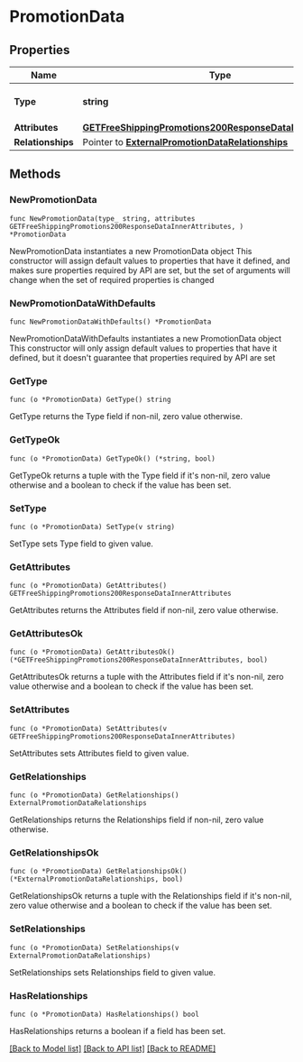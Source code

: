 # PromotionData

## Properties

Name | Type | Description | Notes
------------ | ------------- | ------------- | -------------
**Type** | **string** | The resource&#39;s type | 
**Attributes** | [**GETFreeShippingPromotions200ResponseDataInnerAttributes**](GETFreeShippingPromotions200ResponseDataInnerAttributes.md) |  | 
**Relationships** | Pointer to [**ExternalPromotionDataRelationships**](ExternalPromotionDataRelationships.md) |  | [optional] 

## Methods

### NewPromotionData

`func NewPromotionData(type_ string, attributes GETFreeShippingPromotions200ResponseDataInnerAttributes, ) *PromotionData`

NewPromotionData instantiates a new PromotionData object
This constructor will assign default values to properties that have it defined,
and makes sure properties required by API are set, but the set of arguments
will change when the set of required properties is changed

### NewPromotionDataWithDefaults

`func NewPromotionDataWithDefaults() *PromotionData`

NewPromotionDataWithDefaults instantiates a new PromotionData object
This constructor will only assign default values to properties that have it defined,
but it doesn't guarantee that properties required by API are set

### GetType

`func (o *PromotionData) GetType() string`

GetType returns the Type field if non-nil, zero value otherwise.

### GetTypeOk

`func (o *PromotionData) GetTypeOk() (*string, bool)`

GetTypeOk returns a tuple with the Type field if it's non-nil, zero value otherwise
and a boolean to check if the value has been set.

### SetType

`func (o *PromotionData) SetType(v string)`

SetType sets Type field to given value.


### GetAttributes

`func (o *PromotionData) GetAttributes() GETFreeShippingPromotions200ResponseDataInnerAttributes`

GetAttributes returns the Attributes field if non-nil, zero value otherwise.

### GetAttributesOk

`func (o *PromotionData) GetAttributesOk() (*GETFreeShippingPromotions200ResponseDataInnerAttributes, bool)`

GetAttributesOk returns a tuple with the Attributes field if it's non-nil, zero value otherwise
and a boolean to check if the value has been set.

### SetAttributes

`func (o *PromotionData) SetAttributes(v GETFreeShippingPromotions200ResponseDataInnerAttributes)`

SetAttributes sets Attributes field to given value.


### GetRelationships

`func (o *PromotionData) GetRelationships() ExternalPromotionDataRelationships`

GetRelationships returns the Relationships field if non-nil, zero value otherwise.

### GetRelationshipsOk

`func (o *PromotionData) GetRelationshipsOk() (*ExternalPromotionDataRelationships, bool)`

GetRelationshipsOk returns a tuple with the Relationships field if it's non-nil, zero value otherwise
and a boolean to check if the value has been set.

### SetRelationships

`func (o *PromotionData) SetRelationships(v ExternalPromotionDataRelationships)`

SetRelationships sets Relationships field to given value.

### HasRelationships

`func (o *PromotionData) HasRelationships() bool`

HasRelationships returns a boolean if a field has been set.


[[Back to Model list]](../README.md#documentation-for-models) [[Back to API list]](../README.md#documentation-for-api-endpoints) [[Back to README]](../README.md)



